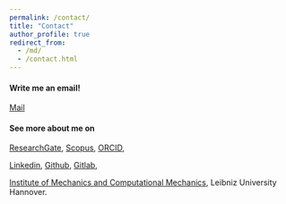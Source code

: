 ```yaml
---
permalink: /contact/
title: "Contact"
author_profile: true
redirect_from: 
  - /md/
  - /contact.html
---
```


#### Write me an email! 
<i class="si si-gmail"></i> [Mail](mailto:hoa.nguyen@ibnm.uni-hannover.de)


#### See more about me on
<i class="si si-researchgate"></i> [ResearchGate](https://www.researchgate.net/profile/Thi_Hoa_Nguyen4), 
<i class="si si-scopus"></i> [Scopus](https://www.scopus.com/authid/detail.uri?authorId=57214830763&amp;eid=2-s2.0-85092249295), 
<i class="si si-orcid"></i> [ORCID](https://orcid.org/0000-0003-0519-5786),

<i class="si si-linkedin"></i> [Linkedin](https://de.linkedin.com/in/thi-hoa-nguyen-270993160), 
<i class="si si-github"></i> [Github](https://github.com/THoaNguye),
<i class="si si-gitlab"></i> [Gitlab](https://gitlab.com/hoa_ng), 

<i class="si si-internetarchive"></i> [Institute of Mechanics and Computational Mechanics](https://www.ibnm.uni-hannover.de/en/nguyenhoa/), Leibniz University Hannover.

